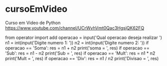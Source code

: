 # cursoEmVideo
Curso em Video de Python 
https://www.youtube.com/channel/UCrWvhVmt0Qac3HgsjQK62FQ

from operator import add
operacao = input('Qual operacao deseja realizar ')
n1 = int(input('Digite numero 1: '))
n2 = int(input('Digite numero 2: '))
if operacao == 'Soma':
    res = n1 + n2
    print('soma = ', res)
if operacao == 'Sub':
    res = n1 - n2
    print('Sub = ', res)
if operacao == 'Mult':
    res = n1 * n2
    print('Mult = ', res)
if operacao == 'Div':
    res = n1 / n2
    print('Divisao = ', res)
